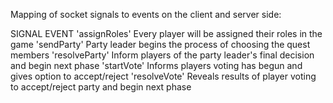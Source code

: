 Mapping of socket signals to events on the client and server side:

SIGNAL 			EVENT
'assignRoles'	Every player will be assigned their roles in the game
'sendParty'		Party leader begins the process of choosing the quest members
'resolveParty'	Inform players of the party leader's final decision and begin next phase
'startVote'		Informs players voting has begun and gives option to accept/reject
'resolveVote'	Reveals results of player voting to accept/reject party and begin next phase